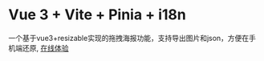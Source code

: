 # Vue 3 + Vite + Pinia + i18n

一个基于vue3+resizable实现的拖拽海报功能，支持导出图片和json，方便在手机端还原,  [在线体验](http://tygwjs.top/haibao/#/)
